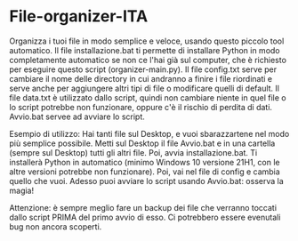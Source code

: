 # File-organizer-ITA
Organizza i tuoi file in modo semplice e veloce, usando questo piccolo tool automatico.
Il file installazione.bat ti permette di installare Python in modo completamente automatico se non ce l'hai già sul computer, che è richiesto per eseguire questo script (organizer-main.py).
Il file config.txt serve per cambiare il nome delle directory in cui andranno a finire i file riordinati e serve anche per aggiungere altri tipi di file o modificare quelli di default.
Il file data.txt è utilizzato dallo script, quindi non cambiare niente in quel file o lo script potrebbe non funzionare, oppure c'è il rischio di perdita di dati.
Avvio.bat servee ad avviare lo script.

Esempio di utilizzo:
  Hai tanti file sul Desktop, e vuoi sbarazzartene nel modo più semplice possibile. Metti sul Desktop il file Avvio.bat e in una cartella (sempre sul Desktop) tutti gli altri file. Poi, avvia installazione.bat. Ti installerà Python in automatico (minimo Windows 10 versione 21H1, con le altre versioni potrebbe non funzionare). Poi, vai nel file di config e cambia quello che vuoi. Adesso puoi avviare lo script usando Avvio.bat: osserva la magia!
 
 Attenzione: è sempre meglio fare un backup dei file che verranno toccati dallo script PRIMA del primo avvio di esso. Ci potrebbero essere evenutali bug non ancora scoperti.

